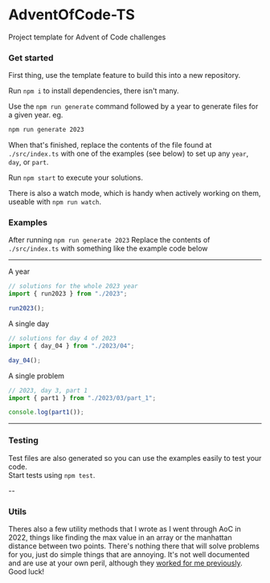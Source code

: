 # AdventOfCode-TS

Project template for Advent of Code challenges

### Get started

First thing, use the template feature to build this into a new repository.

Run `npm i` to install dependencies, there isn't many.

Use the `npm run generate` command followed by a year to generate files for a given year.
eg.

```bash
npm run generate 2023
```

When that's finished, replace the contents of the file found at `./src/index.ts` with one of the examples (see below) to set up any `year`, `day`, or `part`.

Run `npm start` to execute your solutions.  

There is also a watch mode, which is handy when actively working on them, useable with `npm run watch`.


### Examples  

After running `npm run generate 2023`
Replace the contents of `./src/index.ts` with something like the example code below

---

A year
```js
// solutions for the whole 2023 year
import { run2023 } from "./2023";

run2023();
```


A single day
```js
// solutions for day 4 of 2023
import { day_04 } from "./2023/04";

day_04();
```

A single problem
```js
// 2023, day 3, part 1
import { part1 } from "./2023/03/part_1";

console.log(part1());
```

---

### Testing

Test files are also generated so you can use the examples easily to test your code.  
Start tests using `npm test`.  

--

### Utils

Theres also a few utility methods that I wrote as I went through AoC in 2022, things like finding the max value in an array or the manhattan distance between two points.  There's nothing there that will solve problems for you, just do simple things that are annoying.  It's not well documented and are use at your own peril, although they [worked for me previously](https://github.com/neon-inkblast/advent-of-code-2022-TS).  
Good luck!